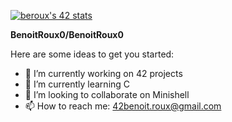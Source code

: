 [![beroux's 42 stats](https://badge42.vercel.app/api/v2/clcp6yvvo00060glf9erevwj7/stats?cursusId=21&coalitionId=15)](https://github.com/JaeSeoKim/badge42)

**BenoitRoux0/BenoitRoux0**

Here are some ideas to get you started:

- 🔭 I’m currently working on 42 projects
- 🌱 I’m currently learning C
- 👯 I’m looking to collaborate on Minishell
- 📫 How to reach me: 42benoit.roux@gmail.com
